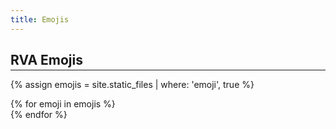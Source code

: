 ```yaml
---
title: Emojis
---
```


<h2 style="margin-bottom: -0.7rem;"><b>RVA Emojis</b></h2>
<hr class="hr-light-title"/>

{% assign emojis = site.static_files | where: 'emoji', true %}

<div class="container text-center">
    <div class="row">
        {% for emoji in emojis %}
            <div class="col-3">
                <a href="{{ site.baseurl }}{{ emoji.path }}" target="_blank">
                    <img class="emoji-display" src="{{ site.baseurl }}{{ emoji.path }}" alt=""/>
                </a>
            </div>
        {% endfor %}
    </div>
</div>
